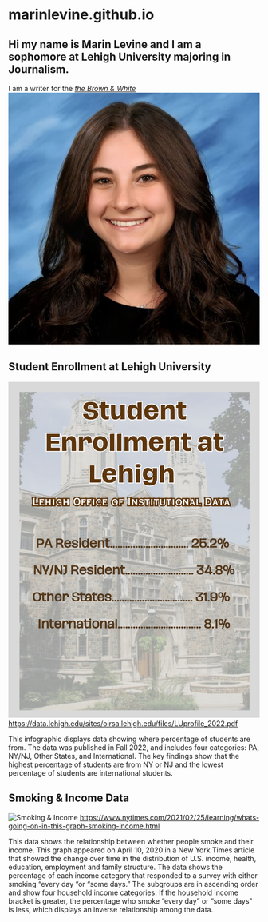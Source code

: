 # marinlevine.github.io
## Hi my name is Marin Levine and I am a sophomore at Lehigh University majoring in Journalism. 
I am a writer for the [_the Brown & White_](https://thebrownandwhite.com/)
![My high school senior photo](https://github.com/marinlevine/marinlevine.github.io/blob/main/1652452711092.jpg?raw=true)

## Student Enrollment at Lehigh University
![LU Enrollment](https://github.com/marinlevine/marinlevine.github.io/blob/main/Data.png?raw=true)
https://data.lehigh.edu/sites/oirsa.lehigh.edu/files/LUprofile_2022.pdf

This infographic displays data showing where percentage of students are from. The data was published in Fall 2022, and includes four categories: PA, NY/NJ, Other States, and International. The key findings show that the highest percentage of students are from NY or NJ and the lowest percentage of students are international students. 

## Smoking & Income Data 
![Smoking & Income]((https://github.com/marinlevine/marinlevine.github.io/blob/main/Smoking%20&%20Income.png?raw=tru)=100x20)
https://www.nytimes.com/2021/02/25/learning/whats-going-on-in-this-graph-smoking-income.html

This data shows the relationship between whether people smoke and their income. This graph appeared on April 10, 2020 in a New York Times article that showed the change over time in the distribution of U.S. income, health, education, employment and family structure. The data shows the percentage of each income category that responded to a survey with either smoking “every day “or “some days.” The subgroups are in ascending order and show four household income categories. If the household income bracket is greater, the percentage who smoke “every day” or “some days" is less, which displays an inverse relationship among the data. 
